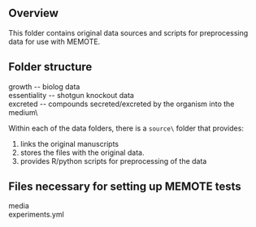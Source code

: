 ## Overview
This folder contains original data sources and scripts for preprocessing data for use with MEMOTE.

## Folder structure
growth -- biolog data\
essentiality -- shotgun knockout data\
excreted -- compounds secreted/excreted by the organism into the medium\

Within each of the data folders, there is a `source\` folder that provides:
1. links the original manuscripts
2. stores the files with the original data.
3. provides R/python scripts for preprocessing of the data

## Files necessary for setting up MEMOTE tests
media\
experiments.yml
